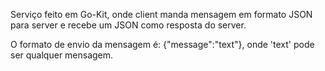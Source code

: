 Serviço feito em Go-Kit, onde client manda mensagem em formato JSON para server e recebe um JSON como resposta do server.

O formato de envio da mensagem é: {"message":"text"}, onde 'text' pode ser qualquer mensagem.
